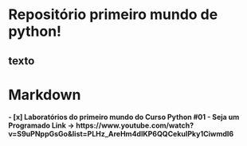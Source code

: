 <h1>Repositório primeiro mundo de python!</h1>


<h2>texto</h2>


# Markdown
<h4>
- [x] Laboratórios do primeiro mundo do Curso Python #01 - Seja um Programado 
    Link -> https://www.youtube.com/watch?v=S9uPNppGsGo&list=PLHz_AreHm4dlKP6QQCekuIPky1CiwmdI6
</h4>
